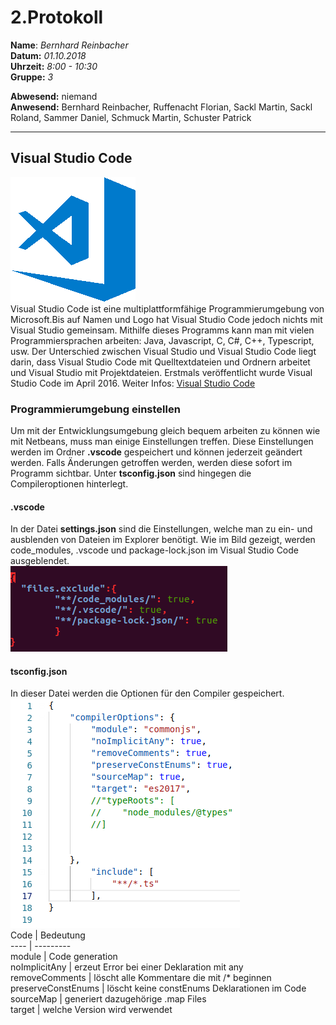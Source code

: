 # 2.Protokoll  
  
  **Name**:  *Bernhard Reinbacher*  
  **Datum:** *01.10.2018*  
  **Uhrzeit:** *8:00 - 10:30*  
  **Gruppe:** *3*  
  
   
    
 **Abwesend:** niemand  
 **Anwesend:** Bernhard Reinbacher, Ruffenacht Florian, Sackl Martin, Sackl Roland, Sammer Daniel, Schmuck Martin, Schuster Patrick  
  
*********************************************************************************************************************************    
## Visual Studio Code   
![vscode](/reibem14/vscode2.png)     
Visual Studio Code ist eine multiplattformfähige Programmierumgebung von Microsoft.Bis auf Namen und Logo hat Visual Studio Code jedoch nichts mit Visual Studio gemeinsam. Mithilfe dieses Programms kann man mit vielen Programmiersprachen arbeiten: Java, Javascript, C, C#, C++, Typescript, usw. Der Unterschied zwischen Visual Studio und Visual Studio Code liegt darin, dass Visual Studio Code mit Quelltextdateien und Ordnern arbeitet und Visual Studio mit Projektdateien. Erstmals veröffentlicht wurde Visual Studio Code im April 2016. Weiter Infos: [Visual Studio Code](https://code.visualstudio.com/)      

### Programmierumgebung einstellen  
Um mit der Entwicklungsumgebung gleich bequem arbeiten zu können wie mit Netbeans, muss man einige Einstellungen treffen. Diese Einstellungen werden im Ordner **.vscode** gespeichert und können jederzeit geändert werden. Falls Änderungen getroffen werden, werden diese sofort im Programm sichtbar. Unter **tsconfig.json** sind hingegen die Compileroptionen hinterlegt.    
  
#### .vscode  
In der Datei **settings.json** sind die Einstellungen, welche man zu ein- und ausblenden von Dateien im Explorer benötigt. Wie im Bild gezeigt, werden code_modules, .vscode und package-lock.json im Visual Studio Code ausgeblendet.  
![settings.json](/reibem14/settings.json.PNG)  
  
#### tsconfig.json  
In dieser Datei werden die Optionen für den Compiler gespeichert.   
![tsconfig.json](/reibem14/tsconfig.PNG)  
Code | Bedeutung  
---- | ---------  
module | Code generation  
noImplicitAny | erzeut Error bei einer Deklaration mit any  
removeComments | löscht alle Kommentare die mit /* beginnen  
preserveConstEnums | löscht keine constEnums Deklarationen im Code  
sourceMap | generiert dazugehörige .map Files   
target | welche Version wird verwendet  

